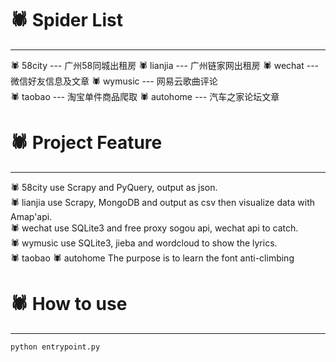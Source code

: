 # :spider:  Spider List
****

:spider: 58city --- 广州58同城出租房
:spider: lianjia --- 广州链家网出租房
:spider: wechat --- 微信好友信息及文章
:spider: wymusic --- 网易云歌曲评论  
:spider: taobao --- 淘宝单件商品爬取
:spider: autohome --- 汽车之家论坛文章


# :spider:  Project Feature
****
:spider: 58city use Scrapy and PyQuery, output as json.  
:spider: lianjia use Scrapy, MongoDB and output as csv then visualize data with Amap'api.  
:spider: wechat use SQLite3 and free proxy sogou api, wechat api to catch.  
:spider: wymusic use SQLite3, jieba and wordcloud to show the lyrics.  
:spider: taobao
:spider: autohome The purpose is to learn the font anti-climbing


# :spider:  How to use
****
```
python entrypoint.py
```

